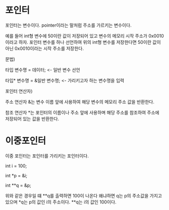 # 포인터
포인터는 변수이다. pointer이라는 말처럼 주소를 가르키는 변수이다. 

예를 들어 int형 변수에 50이란 값이 저장되어 있고 변수의 메모리 시작 주소가 0x0010이라고 하자. 포인터 변수를 하나 선언하여 위의 int형 변수를 저장한다면 50이란 값이 아닌 0x0010이라는 시작 주소를 저장한다.

문법)

타입 변수명 = 데이터;  <- 일반 변수 선언

타입* 변수명 = &일반 변수명;  <- 가리키고자 하는 변수명을 입력

포인터 연산자)

주소 연산자 &는 변수 이름 앞에 사용하여 해당 변수의 메모리 주소 값을 반환한다.

참조 연산자 *는 포인터의 이름이나 주소 앞에 사용하며  해당 주소를 참조하여 주소에 저장되어 있는 값을 반환한다.

# 이중포인터
이중 포인터는 포인터를 가리키는 포인터이다.

int i = 100;

int *p = &i;

int **q = &p;

위와 같은 경우일 떄 **q를 출력하면 100이 나온다 왜냐하면 q는 p의 주소값을 가지고 있으며 *q는 p의 값인 i의 주소이다. **q는 i의 값인 100이다. 
